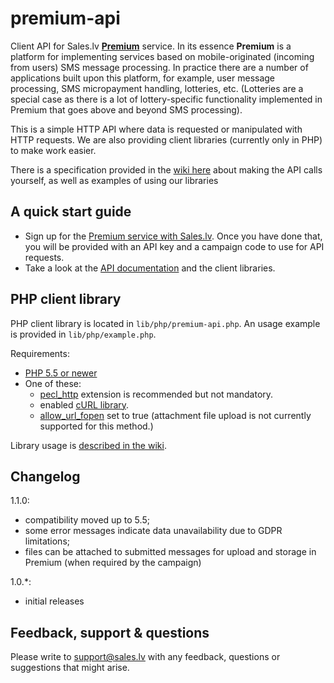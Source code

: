 premium-api
===========

Client API for Sales.lv **[Premium](https://sales.lv/sms/sms-premium/)** service. In its essence **Premium** is a platform for
implementing services based on mobile-originated (incoming from users) SMS message processing. In practice there are a number of applications
built upon this platform, for example, user message processing, SMS micropayment handling, lotteries, etc. (Lotteries are a special case
as there is a lot of lottery-specific functionality implemented in Premium that goes above and beyond SMS processing).

This is a simple HTTP API where data is requested or manipulated with HTTP requests. We are also providing client libraries
(currently only in PHP) to make work easier.

There is a specification provided in the [wiki here](https://github.com/Sales-LV/premium-api/wiki) about making the API calls yourself,
as well as examples of using our libraries

A quick start guide
------------
- Sign up for the [Premium service with Sales.lv](https://sales.lv/sms/sms-premium/). Once you have done that, you will be provided with an API key and a campaign code to use for API requests.
- Take a look at the [API documentation](https://github.com/Sales-LV/premium-api/wiki) and the client libraries.

PHP client library
------------
PHP client library is located in `lib/php/premium-api.php`. An usage example is provided in `lib/php/example.php`.

Requirements:
* [PHP 5.5 or newer](http://www.php.net/)
* One of these:
    * [pecl_http](http://pecl.php.net/package/pecl_http) extension is recommended but not mandatory.
    * enabled [cURL library](http://www.php.net/manual/en/book.curl.php).
    * [allow_url_fopen](http://php.net/manual/en/filesystem.configuration.php) set to true (attachment file upload is not currently supported for this method.)

Library usage is [described in the wiki](https://github.com/Sales-LV/premium-api/wiki/PHP-API-library).

Changelog
------------
1.1.0:
- compatibility moved up to 5.5;
- some error messages indicate data unavailability due to GDPR limitations;
- files can be attached to submitted messages for upload and storage in Premium (when required by the campaign)

1.0.*:
- initial releases

Feedback, support & questions
------------
Please write to support@sales.lv with any feedback, questions or suggestions that might arise.